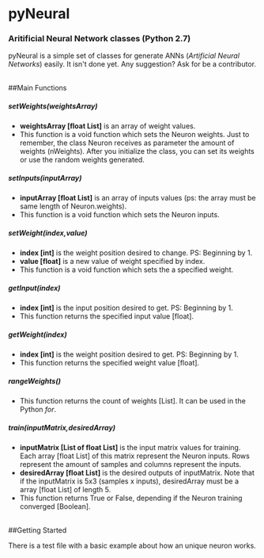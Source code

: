 # pyNeural
<h3>Aritificial Neural Network classes (Python 2.7)</h3>
<p>pyNeural is a simple set of classes for generate ANNs (<i>Artificial Neural Networks</i>) easily. It isn't done yet. Any suggestion? Ask for be a contributor.</p>
<br>
##Main Functions
<h5>setWeights(weightsArray)</h5>
<ul>
<li><b>weightsArray [float List]</b> is an array of weight values.</li>
<li>This function is a void function which sets the Neuron weights. Just to remember, the class Neuron receives as parameter the amount of weights (nWeights). After you initialize the class, you can set its weights or use the random weights generated.</li>
</ul>
<h5>setInputs(inputArray)</h5>
<ul>
<li><b>inputArray [float List]</b> is an array of inputs values (ps: the array must be same length of Neuron.weights).</li>
<li>This function is a void function which sets the Neuron inputs.</li>
</ul>
<h5>setWeight(index,value)</h5>
<ul>
<li><b>index [int]</b> is the weight position desired to change. PS: Beginning by 1.</li>
<li><b>value [float]</b> is a new value of weight specified by index.</li>
<li>This function is a void function which sets the a specified weight.</li>
</ul>
<h5>getInput(index)</h5>
<ul>
<li><b>index [int]</b> is the input position desired to get. PS: Beginning by 1.</li>
<li>This function returns the specified input value [float].</li>
</ul>
<h5>getWeight(index)</h5>
<ul>
<li><b>index [int]</b> is the weight position desired to get. PS: Beginning by 1.</li>
<li>This function returns the specified weight value [float].</li>
</ul>
<h5>rangeWeights()</h5>
<ul>
<li>This function returns the count of weights [List]. It can be used in the Python <i>for</i>.</li>
</ul>
<h5>train(inputMatrix,desiredArray)</h5>
<ul>
<li><b>inputMatrix [List of float List]</b> is the input matrix values for training. Each array [float List] of this matrix represent the Neuron inputs. Rows represent the amount of samples and columns represent the inputs.</li>
<li><b>desiredArray [float List]</b> is the desired outputs of inputMatrix. Note that if the inputMatrix is 5x3 (samples x inputs), desiredArray must be a array [float List] of length 5.</li>
<li>This function returns True or False, depending if the Neuron training converged [Boolean].</li>
</ul>
<br>
##Getting Started
<p>There is a test file with a basic example about how an unique neuron works.</p>
